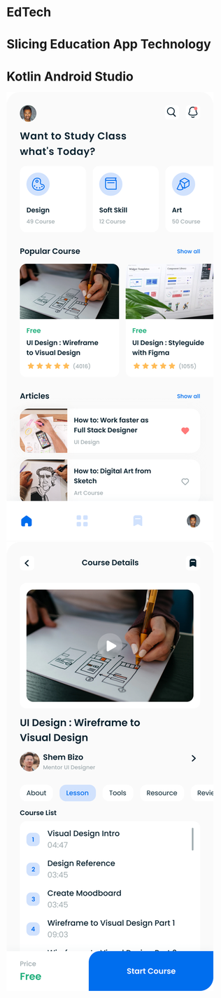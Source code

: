# EdTech
# Slicing Education App Technology
# Kotlin Android Studio

![alt text](https://raw.githubusercontent.com/farhangultom-dev/EdTech/master/Home.png)
![alt text](https://raw.githubusercontent.com/farhangultom-dev/EdTech/master/Home%20Details.png)
